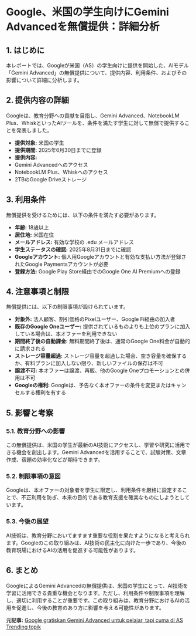 # Google、米国の学生向けにGemini Advancedを無償提供：詳細分析

## 1. はじめに

本レポートでは、Googleが米国（AS）の学生向けに提供を開始した、AIモデル「Gemini Advanced」の無償提供について、提供内容、利用条件、およびその影響について詳細に分析します。

## 2. 提供内容の詳細

Googleは、教育分野への貢献を目指し、Gemini Advanced、NotebookLM Plus、WhiskといったAIツールを、条件を満たす学生に対して無償で提供することを発表しました。

* **提供対象:** 米国の学生
* **提供期間:** 2025年6月30日までに登録
* **提供内容:**
 * Gemini Advancedへのアクセス
 * NotebookLM Plus、Whiskへのアクセス
 * 2TBのGoogle Driveストレージ

## 3. 利用条件

無償提供を受けるためには、以下の条件を満たす必要があります。

* **年齢:** 18歳以上
* **居住地:** 米国在住
* **メールアドレス:** 有効な学校の .edu メールアドレス
* **学生ステータスの確認:** 2025年8月31日までに確認
* **Googleアカウント:** 個人用Googleアカウントと有効な支払い方法が登録されたGoogle Paymentsアカウントが必要
* **登録方法:** Google Play Store経由でのGoogle One AI Premiumへの登録

## 4. 注意事項と制限

無償提供には、以下の制限事項が設けられています。

* **対象外:** 法人顧客、割引価格のPixelユーザー、Google Fi経由の加入者
* **既存のGoogle Oneユーザー:** 提供されているものよりも上位のプランに加入している場合は、本オファーを利用できない
* **期間終了後の自動課金:** 無料期間終了後は、通常のGoogle One料金が自動的に請求される
* **ストレージ容量超過:** ストレージ容量を超過した場合、空き容量を確保するか、有料プランに加入しない限り、新しいファイルの保存は不可
* **譲渡不可:** 本オファーは譲渡、再販、他のGoogle Oneプロモーションとの併用は不可
* **Googleの権利:** Googleは、予告なく本オファーの条件を変更またはキャンセルする権利を有する

## 5. 影響と考察

### 5.1. 教育分野への影響

この無償提供は、米国の学生が最新のAI技術にアクセスし、学習や研究に活用できる機会を創出します。Gemini Advancedを活用することで、試験対策、文章作成、宿題の効率化などが期待できます。

### 5.2. 制限事項の意図

Googleは、本オファーの対象者を学生に限定し、利用条件を厳格に設定することで、不正利用を防ぎ、本来の目的である教育支援を確実なものにしようとしています。

### 5.3. 今後の展望

AI技術は、教育分野においてますます重要な役割を果たすようになると考えられます。Googleのこの取り組みは、AI技術の民主化に向けた一歩であり、今後の教育現場におけるAIの活用を促進する可能性があります。

## 6. まとめ

GoogleによるGemini Advancedの無償提供は、米国の学生にとって、AI技術を学習に活用できる貴重な機会となります。ただし、利用条件や制限事項を理解し、適切に利用することが重要です。この取り組みは、教育分野におけるAIの活用を促進し、今後の教育のあり方に影響を与える可能性があります。


**元記事:** [Google gratiskan Gemini Advanced untuk pelajar, tapi cuma di AS
Trending topik](https://www.topik.id/2025/04/google-gratiskan-gemini-advanced-untuk-pelajar-tapi-cuma-di-as.html)